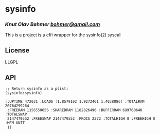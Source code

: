 # sysinfo
### _Knut Olav Bøhmer <bohmer@gmail.com>_

This is a project is a cffi wrapper for the sysinfo(2) syscall

## License

LLGPL


## API

```common-lisp
;; Return sysinfo as a plist:
(sysinfo:sysinfo)

(:UPTIME 472031 :LOADS (1.8579102 1.9272461 1.4038086) :TOTALRAM 20764299264
 :FREERAM 1156550656 :SHAREDRAM 1182826496 :BUFFERRAM 699760640 :TOTALSWAP
 2147479552 :FREESWAP 2147479552 :PROCS 2372 :TOTALHIGH 0 :FREEHIGH 0 :MEM-UNIT
 1)
```
